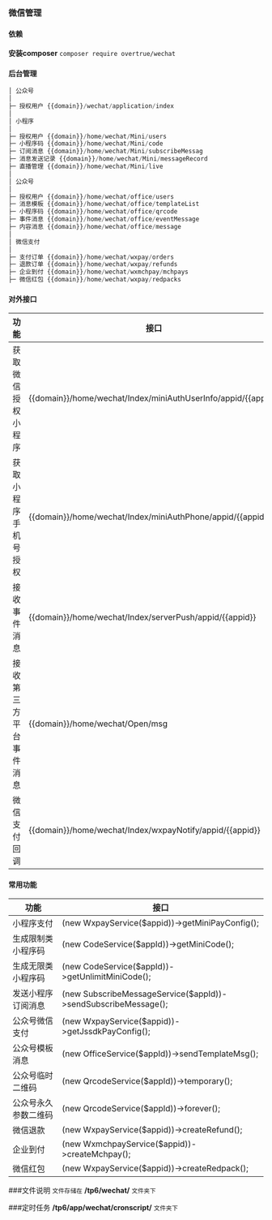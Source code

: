 ### 微信管理

#### 依赖
**安装composer** `composer require overtrue/wechat `

#### 后台管理

```php
│ 公众号
│
├─ 授权用户 {{domain}}/wechat/application/index
│
│ 小程序
│
├─ 授权用户 {{domain}}/home/wechat/Mini/users     
├─ 小程序码 {{domain}}/home/wechat/Mini/code 
├─ 订阅消息 {{domain}}/home/wechat/Mini/subscribeMessag 
├─ 消息发送记录 {{domain}}/home/wechat/Mini/messageRecord     
├─ 直播管理 {{domain}}/home/wechat/Mini/live     
│
│ 公众号
│  
├─ 授权用户 {{domain}}/home/wechat/office/users
├─ 消息模板 {{domain}}/home/wechat/office/templateList 
├─ 小程序码 {{domain}}/home/wechat/office/qrcode 
├─ 事件消息 {{domain}}/home/wechat/office/eventMessage 
├─ 内容消息 {{domain}}/home/wechat/office/message 
│
│ 微信支付
│  
├─ 支付订单 {{domain}}/home/wechat/wxpay/orders  
├─ 退款订单 {{domain}}/home/wechat/wxpay/refunds 
├─ 企业到付 {{domain}}/home/wechat/wxmchpay/mchpays    
├─ 微信红包 {{domain}}/home/wechat/wxpay/redpacks    
```

#### 对外接口

| 功能 | 接口 | 
| ----- | ----- | 
| 获取微信授权小程序 | {{domain}}/home/wechat/Index/miniAuthUserInfo/appid/{{appid}}
| 获取小程序手机号授权 | {{domain}}/home/wechat/Index/miniAuthPhone/appid/{{appid}}
| 接收事件消息 | {{domain}}/home/wechat/Index/serverPush/appid/{{appid}}
| 接收第三方平台事件消息 | {{domain}}/home/wechat/Open/msg
| 微信支付回调 | {{domain}}/home/wechat/Index/wxpayNotify/appid/{{appid}}

#### 常用功能

| 功能 | 接口 | 
| ----- | ----- | 
| 小程序支付 | (new WxpayService($appid))->getMiniPayConfig();
| 生成限制类小程序码 | (new CodeService($appId))->getMiniCode();
| 生成无限类小程序码 | (new CodeService($appId))->getUnlimitMiniCode();
| 发送小程序订阅消息 | (new SubscribeMessageService($appId))->sendSubscribeMessage();
| 公众号微信支付 | (new WxpayService($appid))->getJssdkPayConfig();
| 公众号模板消息 | (new OfficeService($appId))->sendTemplateMsg();
| 公众号临时二维码 | (new QrcodeService($appId))->temporary();
| 公众号永久参数二维码 | (new QrcodeService($appId))->forever();
| 微信退款 | (new WxpayService($appid))->createRefund();
| 企业到付 | (new WxmchpayService($appid))->createMchpay();
| 微信红包 | (new WxpayService($appid))->createRedpack();

###文件说明
`文件存储在` **/tp6/wechat/** `文件夹下`

###定时任务
**/tp6/app/wechat/cronscript/** `文件夹下`


